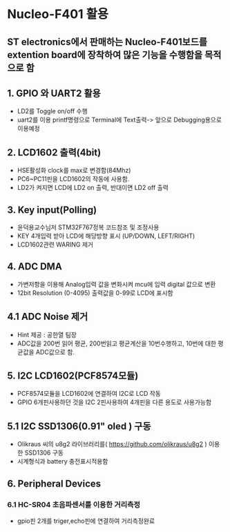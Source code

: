 # Nucleo-F401 활용
## ST electronics에서 판매하는 Nucleo-F401보드를 extention board에 장착하여 많은 기능을 수행함을 목적으로 함


## 1. GPIO 와 UART2 활용
- LD2를 Toggle on/off 수행
- uart2를 이용 printf명령으로 Terminal에 Text출력-> 앞으로 Debugging용으로 이용예정

## 2. LCD1602 출력(4bit)
- HSE활성화 clock를 max로 변경함(84Mhz)
- PC6~PC11핀을 LCD1602의 작동에 사용함.
- LD2가 켜지면 LCD에 LD2 on 출력, 반대이면 LD2 off 출력

## 3. Key input(Polling)
- 윤덕용교수님저 STM32F767정복 코드참조 및 조정사용
- KEY 4개입력 받아 LCD에 해당방향 표시 (UP/DOWN, LEFT/RIGHT)
- LCD1602관련 WARING 제거

## 4. ADC DMA
- 가변저항을 이용해 Analog입력 값을 변화시켜 mcu에 입력 digital 값으로 변환
- 12bit Resolution (0-4095) 출력값을 0-99로 LCD에 표시함

## 4.1 ADC Noise 제거
- Hint 제공 : 공한열 팀장
- ADC값을 200번 읽어 평균, 200번읽고 평균계산을 10번수행하고,
 10번에 대한 평균값을 ADC값으로 함.
 
 ## 5. I2C LCD1602(PCF8574모듈)
 - PCF8574모듈을 LCD1602에 연결하여 I2C로 LCD 작동
 - GPIO 6개핀사용하던 것을 I2C 2핀사용하여 4개핀을 다른 용도로 사용가능함
 
 ## 5.1 I2C SSD1306(0.91" oled ) 구동
 - Olikraus 씨의 u8g2 라이브러리를( https://github.com/olikraus/u8g2 ) 이용한 SSD1306 구동
 - 시계형식과 battery 충전표시적용함

 ## 6. Peripheral Devices
 ### 6.1 HC-SR04 초음파센서를 이용한 거리측정
 - gpio핀 2개를 triger,echo핀에 연결하여 거리측정완료
 
